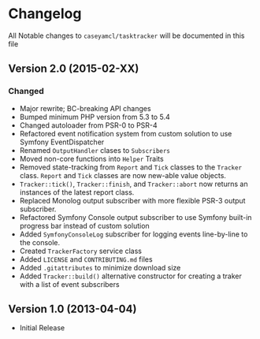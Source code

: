 # Changelog

All Notable changes to `caseyamcl/tasktracker` will be documented in this file

## Version 2.0 (2015-02-XX)

### Changed
- Major rewrite; BC-breaking API changes
- Bumped minimum PHP version from 5.3 to 5.4
- Changed autoloader from PSR-0 to PSR-4
- Refactored event notification system from custom solution to use Symfony EventDispatcher
- Renamed `OutputHandler` clases to `Subscribers`
- Moved non-core functions into `Helper` Traits
- Removed state-tracking from `Report` and `Tick` classes to the `Tracker` class.
  `Report` and `Tick` classes are now new-able value objects.
- `Tracker::tick()`, `Tracker::finish`, and `Tracker::abort` now returns an instances of the latest
  report class.
- Replaced Monolog output subscriber with more flexible PSR-3 output subscriber.
- Refactored Symfony Console output subscriber to use Symfony built-in progress bar instead of custom solution
- Added `SymfonyConsoleLog` subscriber for logging events line-by-line to the console.
- Created `TrackerFactory` service class
- Added `LICENSE` and `CONTRIBUTING.md` files
- Added `.gitattributes` to minimize download size
- Added `Tracker::build()` alternative constructor for creating a traker with a list of event subscribers

## Version 1.0 (2013-04-04)
  - Initial Release
